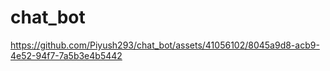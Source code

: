# chat_bot
https://github.com/Piyush293/chat_bot/assets/41056102/8045a9d8-acb9-4e52-94f7-7a5b3e4b5442

